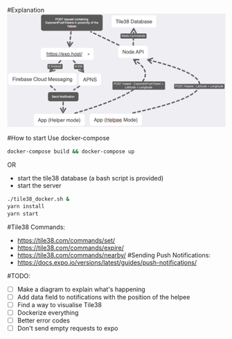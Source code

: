#Explanation
![Explanation](Tile38.png?raw=true "How it works")

#How to start
Use docker-compose
```bash
docker-compose build && docker-compose up
```
OR
- start the tile38 database (a bash script is provided)
- start the server
```bash
./tile38_docker.sh &
yarn install
yarn start
```

#Tile38 Commands:
- https://tile38.com/commands/set/
- https://tile38.com/commands/expire/
- https://tile38.com/commands/nearby/
#Sending Push Notifications:
- https://docs.expo.io/versions/latest/guides/push-notifications/

#TODO:
- [ ] Make a diagram to explain what's happening
- [ ] Add data field to notifications with the position of the helpee
- [ ] Find a way to visualise Tile38
- [ ] Dockerize everything
- [ ] Better error codes
- [ ] Don't send empty requests to expo
